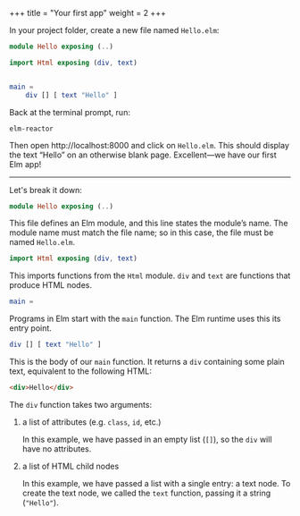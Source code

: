 +++
title       = "Your first app"
weight      = 2
+++

In your project folder, create a new file named `Hello.elm`:

```elm
module Hello exposing (..)

import Html exposing (div, text)


main =
    div [] [ text "Hello" ]
```

Back at the terminal prompt, run:

```
elm-reactor
```

Then open http://localhost:8000 and click on `Hello.elm`. This should display the text “Hello” on an otherwise blank page. Excellent—we have our first Elm app!

---

Let's break it down:

```elm
module Hello exposing (..)
```

This file defines an Elm module, and this line states the module’s name. The module name must match the file name; so in this case, the file must be named `Hello.elm`.

```elm
import Html exposing (div, text)
```

This imports functions from the `Html` module. `div` and `text` are functions that produce HTML nodes.

```elm
main =
```

Programs in Elm start with the `main` function. The Elm runtime uses this its entry point.

```elm
div [] [ text "Hello" ]
```

This is the body of our `main` function. It returns a `div` containing some plain text, equivalent to the following HTML:

```html
<div>Hello</div>
```

The `div` function takes two arguments:

1. a list of attributes (e.g. `class`, `id`, etc.)

    In this example, we have passed in an empty list (`[]`), so the `div` will have no attributes.

2. a list of HTML child nodes

    In this example, we have passed a list with a single entry: a text node. To create the text node, we called the `text` function, passing it a string (`"Hello"`).

